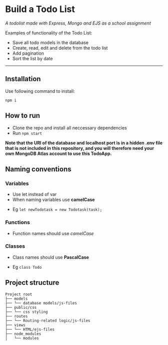 # Build a Todo List

_A todolist made with Express, Mongo and EJS as a school assignment_

Examples of functionality of the Todo List:

- Save all todo models in the database
- Create, read, edit and delete from the todo list
- Add pagination 
- Sort the list by date

---

## Installation
Use following command to install:

```
npm i

```
## How to run
- Clone the repo and install all neccessary dependencies
- Run `npm start`

**Note that the URI of the database and localhost port is in a hidden .env file that is not included in this repository, and you will therefore need your own MongoDB Atlas account to use this TodoApp.**

## Naming conventions

### Variables

- Use let instead of var
- When naming variables use **camelCase**

* Eg `let newTodotask = new Todotask(task);`

### Functions

- Function names should use _camelCase_

### Classes

- Class names should use **PascalCase**
* Eg `class Todo`

## Project structure

```
Project root
├── models
├── └── database models/js-files
├── public/css
├── └── css styling
├── routes
├── └── Routing-related logic/js-files
├── views
├── └── HTML/ejs-files
├── node_modules
│   └── modules
```
